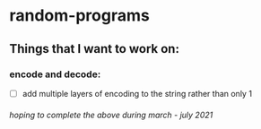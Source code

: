 # random-programs

## Things that I want to work on:
### encode and decode:
- [ ] add multiple layers of encoding to the string rather than only 1

###### hoping to complete the above during march - july 2021
